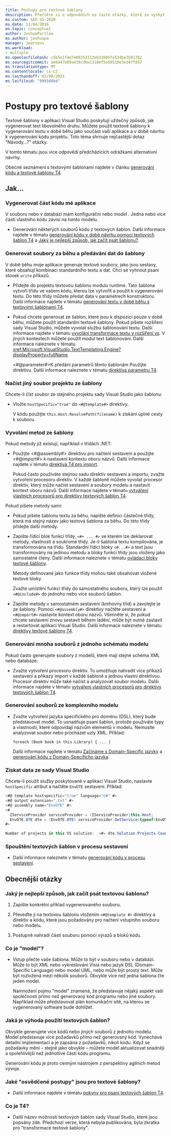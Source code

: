 ```yaml
---
title: Postupy pro textové šablony
description: Přečtěte si o odpovědích na časté otázky, které se vyskytly při použití textových šablon k vygenerování textu.
ms.custom: SEO-VS-2020
ms.date: 11/04/2016
ms.topic: conceptual
author: JoshuaPartlow
ms.author: joshuapa
manager: jmartens
ms.workload:
- multiple
ms.openlocfilehash: c5b5e1f4e7488253112eb33905fe534be3591782
ms.sourcegitcommit: ae6d47b09a439cd0e13180f5e89510e3e347fd47
ms.translationtype: MT
ms.contentlocale: cs-CZ
ms.lasthandoff: 02/08/2021
ms.locfileid: "99934894"
---
```

# <a name="how-to--with-text-templates"></a>Postupy pro textové šablony
Textové šablony v aplikaci Visual Studio poskytují užitečný způsob, jak vygenerovat text libovolného druhu. Můžete použít textové šablony k vygenerování textu v době běhu jako součást vaší aplikace a v době návrhu k vygenerování kódu projektu. Toto téma shrnuje nejčastější dotaz "Návody...?" otázky.

 V tomto tématu jsou více odpovědí předcházících odrážkami alternativní návrhy.

 Obecné seznámení s textovými šablonami najdete v článku [generování kódu a textové šablony T4](../modeling/code-generation-and-t4-text-templates.md).

## <a name="how-to-"></a>Jak...

### <a name="generate-part-of-my-application-code"></a>Vygenerovat část kódu mé aplikace
 V souboru nebo v databázi mám konfigurační nebo *model* . Jedna nebo více částí vlastního kódu závisí na tomto modelu.

- Generování některých souborů kódu z textových šablon. Další informace najdete v tématu [generování kódu v době návrhu pomocí textových šablon T4](../modeling/design-time-code-generation-by-using-t4-text-templates.md) a [Jaký je nejlepší způsob, jak začít psát šablonu?](#starting).

### <a name="generate-files-at-run-time-passing-data-into-the-template"></a>Generovat soubory za běhu a předávání dat do šablony
 V době běhu moje aplikace generuje textové soubory, jako jsou sestavy, které obsahují kombinaci standardního textu a dat. Chci se vyhnout psaní stovek `write` příkazů.

- Přidejte do projektu textovou šablonu modulu runtime. Tato šablona vytvoří třídu ve vašem kódu, kterou lze vytvořit a použít k vygenerování textu. Do této třídy můžete předat data v parametrech konstruktoru. Další informace najdete v tématu [generování textu v době běhu s textovými šablonami T4](../modeling/run-time-text-generation-with-t4-text-templates.md).

- Pokud chcete generovat ze šablon, které jsou k dispozici pouze v době běhu, můžete použít standardní textové šablony. Pokud píšete rozšíření sady Visual Studio, můžete vyvolat službu šablonování textu. Další informace najdete v tématu [vyvolání transformace textu v rozšíření vs](../modeling/invoking-text-transformation-in-a-vs-extension.md). V jiných kontextech můžete použít modul text šablonování. Další informace naleznete v tématu <xref:Microsoft.VisualStudio.TextTemplating.Engine?displayProperty=fullName>.

     \<#@parameter#>K předání parametrů těmto šablonám Použijte direktivu. Další informace naleznete v tématu [direktiva parametru T4](../modeling/t4-parameter-directive.md).

### <a name="read-another-project-file-from-a-template"></a>Načíst jiný soubor projektu ze šablony
 Chcete-li číst soubor ze stejného projektu sady Visual Studio jako šablonu:

- Vložte `hostSpecific="true"` do `<#@template#>` direktivy.

     V kódu použijte `this.Host.ResolvePath(filename)` k získání úplné cesty k souboru.

### <a name="invoke-methods-from-a-template"></a>Vyvolání metod ze šablony

Pokud metody již existují, například v třídách .NET:

- Použijte \<#@assembly#> direktivu pro načtení sestavení a použijte \<#@import#> k nastavení kontextu oboru názvů. Další informace najdete v tématu [direktiva T4 pro import](../modeling/t4-import-directive.md).

   Pokud často používáte stejnou sadu direktiv sestavení a importu, zvažte vytvoření procesoru direktiv. V každé šabloně můžete vyvolat procesor direktiv, který může načíst sestavení a soubory modelu a nastavit kontext oboru názvů. Další informace najdete v tématu [vytváření vlastních procesorů pro direktivy textových šablon T4](../modeling/creating-custom-t4-text-template-directive-processors.md).

Pokud píšete metody sami:

- Pokud píšete šablonu textu za běhu, napište definici částečné třídy, která má stejný název jako textová šablona za běhu. Do této třídy přidejte další metody.

- Zapište řídicí blok funkcí třídy, `<#+ ... #>` ve kterém lze deklarovat metody, vlastnosti a soukromé třídy. Je-li šablona textu kompilována, je transformována na třídu. Standardní řídicí bloky `<#...#>` a text jsou transformovány na jedinou metodu a bloky funkcí třídy jsou vloženy jako samostatné členy. Další informace naleznete v tématu [ovládací bloky textové šablony](../modeling/text-template-control-blocks.md).

   Metody definované jako funkce třídy mohou také obsahovat vložené textové bloky.

   Zvažte umístění funkcí třídy do samostatného souboru, který lze použít `<#@include#>` do jednoho nebo více souborů šablon.

- Zapište metody v samostatném sestavení (knihovny tříd) a zavolejte je ze šablony. Pomocí `<#@assembly#>` direktivy načtěte sestavení a `<#@import#>` nastavte kontext oboru názvů. Všimněte si, že pokud chcete sestavení znovu sestavit během ladění, může být nutné zastavit a restartovat aplikaci Visual Studio. Další informace naleznete v tématu [direktivy textové šablony T4](../modeling/t4-text-template-directives.md).

### <a name="generate-many-files-from-one-model-schema"></a>Generování mnoha souborů z jednoho schématu modelu
 Pokud často generujete soubory z modelů, které mají stejné schéma XML nebo databáze:

- Zvažte vytvoření procesoru direktiv. To umožňuje nahradit více příkazů sestavení a příkazy import v každé šabloně s jednou vlastní direktivou. Procesor direktiv může také načíst a analyzovat soubor modelu. Další informace najdete v tématu [vytváření vlastních procesorů pro direktivy textových šablon T4](../modeling/creating-custom-t4-text-template-directive-processors.md).

### <a name="generate-files-from-a-complex-model"></a>Generování souborů ze komplexního modelu

- Zvažte vytvoření jazyka specifického pro doménu (DSL), který bude představovat model. To usnadňuje psaní šablon, protože používáte typy a vlastnosti, které odpovídají názvům elementů v modelu. Nemusíte analyzovat soubor nebo procházet uzly XML. Příklad:

     `foreach (Book book in this.Library) { ... }`

     Další informace najdete v tématu [Začínáme s Domain-Specific jazyky](../modeling/getting-started-with-domain-specific-languages.md) a [generování kódu z Domain-Specificho jazyka](../modeling/generating-code-from-a-domain-specific-language.md).

### <a name="get-data-from-visual-studio"></a>Získat data ze sady Visual Studio
 Chcete-li použít služby poskytované v aplikaci Visual Studio, nastavte `hostSpecific` atribut a načtěte `EnvDTE` sestavení. Příklad:

```csharp
<#@ template hostspecific="true" language="C#" #>
<#@ output extension=".txt" #>
<#@ assembly name="EnvDTE" #>
<#
  IServiceProvider serviceProvider = (IServiceProvider)this.Host;
  EnvDTE.DTE dte = (EnvDTE.DTE) serviceProvider.GetService(typeof(EnvDTE.DTE));
#>

Number of projects in this VS solution:  <#= dte.Solution.Projects.Count #>
```

### <a name="execute-text-templates-in-the-build-process"></a>Spouštění textových šablon v procesu sestavení

- Další informace naleznete v tématu [generování kódu v procesu sestavení](../modeling/code-generation-in-a-build-process.md).

## <a name="more-general-questions"></a>Obecnější otázky

### <a name="what-is-the-best-way-to-start-writing-a-text-template"></a><a name="starting"></a> Jaký je nejlepší způsob, jak začít psát textovou šablonu?

1. Zapište konkrétní příklad vygenerovaného souboru.

2. Převeďte ji na textovou šablonu vložením `<#@template #>` direktivy a direktiv a kódu, které jsou požadovány pro načtení vstupního souboru nebo modelu.

3. Postupně nahradí části souboru pomocí výrazů a bloků kódu.

### <a name="what-is-a-model"></a>Co je "model"?

- Vstup přečte vaše šablona. Může to být v souboru nebo v databázi. Může to být XML nebo vykreslování Visia nebo jazyk DSL (Domain-Specific Language) nebo model UML, nebo může být prostý text. Může být rozložená mezi několik souborů. Obvykle více než jedna šablona čte jeden model.

     Namnožení pojmu "model" znamená, že představuje nějaký aspekt vaší společnosti přímo než generovaný kód programu nebo jiné soubory. Například může představovat plán komunikační sítě, na kterou se vygenerovaný software bude dohlížet.

### <a name="what-is-the-benefit-of-using-text-templates"></a>Jaká je výhoda použití textových šablon?
 Obvykle generujete více kódů nebo jiných souborů z jednoho modelu. Model představuje více požadavků přímo než generovaný kód. Vynechává detailní implementaci a je zapsána z požadavků, nikoli kódu. Když se požadavky mění – stejně jako obvykle – můžete model aktualizovat snadněji a spolehlivější než jednotlivé části kódu programu.

 Generování kódu je proto cenným nástrojem z perspektivy agilních metod vývoje.

### <a name="what-best-practices-are-there-for-text-templates"></a>Jaké "osvědčené postupy" jsou pro textové šablony?

- Další informace najdete v tématu [pokyny pro psaní textových šablon T4](../modeling/guidelines-for-writing-t4-text-templates.md).

### <a name="what-is-t4"></a>Co je T4?

- Další název možností textových šablon sady Visual Studio, které jsou popsány zde. Předchozí verze, která nebyla publikována, byla zkratka pro "transformace textové šablony".
